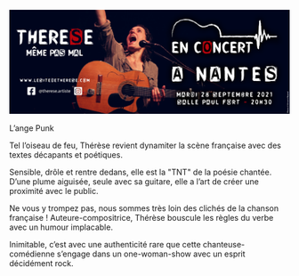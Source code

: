 ![accueil](https://github.com/AntoineSorin/LesiteDeTherese/blob/master/img/accueil.png)

L’ange Punk

Tel l’oiseau de feu, Thérèse revient dynamiter la scène française avec des textes décapants et poétiques.

Sensible, drôle et rentre dedans, elle est la "TNT" de la poésie chantée. D’une plume aiguisée, seule avec sa guitare, elle a l’art de créer une proximité avec le public.

Ne vous y trompez pas, nous sommes très loin des clichés de la chanson française ! Auteure-compositrice, Thérèse bouscule les règles du verbe avec un humour implacable.

Inimitable, c’est avec une authenticité rare que cette chanteuse-comédienne s’engage dans un one-woman-show avec un esprit décidément rock. 
